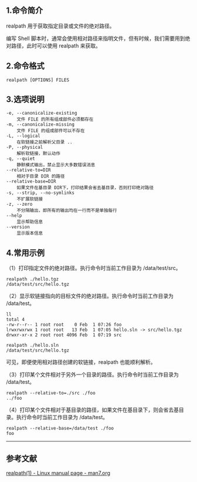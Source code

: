 ## 1.命令简介
realpath 用于获取指定目录或文件的绝对路径。

编写 Shell 脚本时，通常会使用相对路径来指明文件，但有时候，我们需要用到绝对路径，此时可以使用 realpath 来获取。
## 2.命令格式
```
realpath [OPTIONS] FILES
```
## 3.选项说明
```
-e, --canonicalize-existing
	文件 FILE 的所有组成部件必须都存在
-m, --canonicalize-missing
	文件 FILE 的组成部件可以不存在
-L, --logical
	在软链接之前解析父目录 ..
-P, --physical
	解析软链接，默认动作
-q, --quiet
	静默模式输出，禁止显示大多数错误消息
--relative-to=DIR
	相对于目录 DIR 的路径
--relative-base=DIR
	如果文件在基目录 DIR下，打印结果会省去基目录，否则打印绝对路径
-s, --strip, --no-symlinks
	不扩展软链接
-z, --zero
	不分隔输出，即所有的输出均在一行而不是单独每行
--help
	显示帮助信息
--version
	显示版本信息
```

## 4.常用示例
（1）打印指定文件的绝对路径。执行命令时当前工作目录为 /data/test/src。
```
realpath ./hello.tgz
/data/test/src/hello.tgz
```
（2）显示软链接指向的目标文件的绝对路径。执行命令时当前工作目录为 /data/test。
```
ll
total 4
-rw-r--r-- 1 root root    0 Feb  1 07:26 foo
lrwxrwxrwx 1 root root   13 Feb  1 07:05 hello.sln -> src/hello.tgz
drwxr-xr-x 2 root root 4096 Feb  1 07:19 src

realpath ./hello.sln
/data/test/src/hello.tgz
```
可见，即便使用相对路径创建的软链接，realpath 也能顺利解析。

（3）打印某个文件相对于另外一个目录的路径。执行命令时当前工作目录为 /data/test。
```
realpath --relative-to=./src ./foo
../foo
```

（4）打印某个文件相对于基目录的路径，如果文件在基目录下，则会省去基目录。执行命令时当前工作目录为 /data/test。
```
realpath --relative-base=/data/test ./foo
foo
```

---
## 参考文献
[realpath(1) - Linux manual page - man7.org](http://man7.org/linux/man-pages/man1/realpath.1.html)

<Vssue title="realpath" />